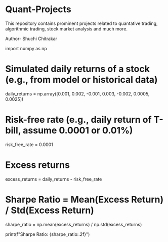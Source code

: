 # Quant-Projects
This repository contains prominent projects related to quantative trading, algorithmic trading, stock market analysis and much more.

Author- Shuchi Chitrakar

import numpy as np

# Simulated daily returns of a stock (e.g., from model or historical data)
daily_returns = np.array([0.001, 0.002, -0.001, 0.003, -0.002, 0.0005, 0.0025])

# Risk-free rate (e.g., daily return of T-bill, assume 0.0001 or 0.01%)
risk_free_rate = 0.0001

# Excess returns
excess_returns = daily_returns - risk_free_rate

# Sharpe Ratio = Mean(Excess Return) / Std(Excess Return)
sharpe_ratio = np.mean(excess_returns) / np.std(excess_returns)

print(f"Sharpe Ratio: {sharpe_ratio:.2f}")

